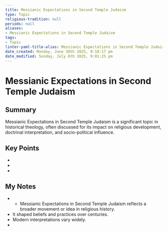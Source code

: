 ```yaml
---
title: Messianic Expectations in Second Temple Judaism
type: Topic
religious-tradition: null
periods: null
aliases:
- Messianic Expectations in Second Temple Judaism
tags:
- Topic
linter-yaml-title-alias: Messianic Expectations in Second Temple Judaism
date_created: Monday, June 30th 2025, 9:18:17 pm
date_modified: Sunday, July 6th 2025, 9:01:25 pm
---
```


# Messianic Expectations in Second Temple Judaism

## Summary
Messianic Expectations in Second Temple Judaism is a significant topic in historical theology, often discussed for its impact on religious development, doctrinal interpretation, and socio-political influence.

## Key Points
- 
- 
- 

## My Notes
- - Messianic Expectations in Second Temple Judaism reflects a broader movement or idea in religious history.
- It shaped beliefs and practices over centuries.
- Modern interpretations vary widely.
- 